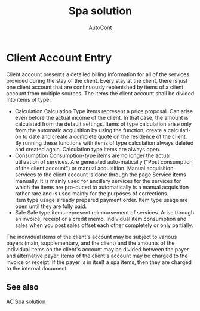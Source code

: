 ﻿---
    title: "Spa solution"
    author: AutoCont
    ms.date: 04/30/2018
    ms.topic: article
    ms.prod: dynamics-nav-2017
    ms.contentlocale: en
    ms.lasthandoff: 04/30/2018
---

# Client Account Entry 

Client account presents a detailed billing information for all of the services provided during the stay of the client. Every stay at the client, there is just one client account that are continuously replenished by items of a client account from multiple sources.
The items the client account shall be divided into items of type:
-	Calculation
Calculation Type items represent a price proposal. Can arise even before the actual income of the client. In that case, the amount is calculated from the default settings. Items of type calculation arise only from the automatic acquisition by using the function, create a calculati-on to date and create a complete quote on the residence of the client. By running these functions with items of type calculation always deleted and created again. Calculation type items are always open.
-	Consumption
Consumption-type items are no longer the actual utilization of services. Are generated auto-matically ("Post consumption of the client account") or manual acquisition. 
Manual acquisition services to the client account is done through the page Service items manually. It is mainly used for ancillary services for the services for which the items are pro-duced to automatically is a manual acquisition rather rare and is used mainly for the purposes of corrections.  
Item type usage already prepared payment order. Item type usage are open until they are fully paid.
-	Sale
Sale type items represent reimbursement of services. Arise through an invoice, receipt or a credit memo. Individual item consumption and sales when you post sales offset each other completely or only partially.

The individual items of the client's account may be subject to various payers (main, supplementary, and the client) and the amounts of the individual items on the client's account may be divided between the payer and alternative payer. Items of the client's account may be charged to the invoice or receipt. If the payer is in itself a spa items, then they are charged to the internal document. 



## <a name="see-also"></a>See also
[AC Spa solution](ac-spa-solution.md)